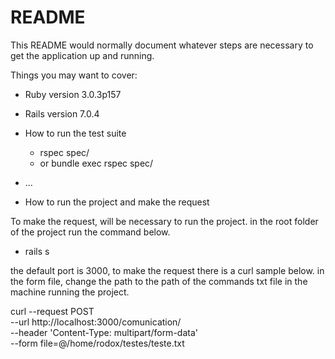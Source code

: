# README

This README would normally document whatever steps are necessary to get the
application up and running.

Things you may want to cover:

* Ruby version 3.0.3p157

* Rails version 7.0.4

* How to run the test suite
  - rspec spec/
  - or bundle exec rspec spec/

* ...

* How to run the project and make the request

To make the request, will be necessary to run the project.
in the root folder of the project run the command below.
- rails s

the default port is 3000, to make the request there is a curl sample below.
in the form file, change the path to the path of the commands txt file in the machine running the project.

curl --request POST \
  --url http://localhost:3000/comunication/ \
  --header 'Content-Type: multipart/form-data' \
  --form file=@/home/rodox/testes/teste.txt
